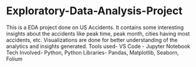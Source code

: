 # Exploratory-Data-Analysis-Project

This is a EDA project done on US Accidents. It contains some interesting insights about the accidents like peak time, peak month, cities having most accidents, etc. Visualizations are done for better understanding of the analytics and insights generated. Tools used- VS Code - Jupyter Notebook Tech Involved- Python, Python Libraries- Pandas, Matplotlib, Seaborn, Folium
